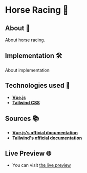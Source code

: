 # Horse Racing 🏇

## About 🔎

About horse racing.

## Implementation 🛠️

About implementation

## Technologies used 🤖

- **<a href="https://vuejs.org/">Vue.js</a>**
- **<a href="https://tailwindcss.com/">Tailwind CSS</a>**

## Sources 📚

- **<a href="https://vuejs.org/guide/introduction.html">Vue.js's official documentation</a>**
- **<a href="https://tailwindcss.com/docs/installation">Tailwind's official documentation</a>**

## Live Preview 🌐

- You can visit <a href="https://example.com">the live preview</a>
